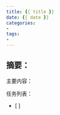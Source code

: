 ```yaml
---
title: {{ title }}
date: {{ date }}
categories: 
-
tags:
-
---
```


## 摘要：
主要内容：

任务列表：
- [ ]


<!--more-->
